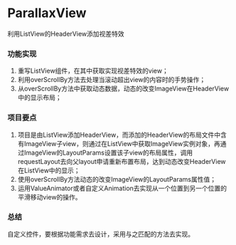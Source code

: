 # ParallaxView
利用ListView的HeaderView添加视差特效

### 功能实现
1. 重写ListView组件，在其中获取实现视差特效的view；
2. 利用overScrollBy方法去处理当滚动超出view的内容时的手势操作；
3. 从overScrollBy方法中获取动态数据，动态的改变ImageView在HeaderView中的显示布局；

### 项目要点
1. 项目是由ListView添加HeaderView，而添加的HeaderView的布局文件中含有ImageView子view，则通过在ListView中获取ImageView实例对象，再通过ImageView的LayoutParams设置该子view的布局属性，调用requestLayout去向父layout申请重新布置布局，达到动态改变HeaderView在ListView中的显示；
2. 使用overScrollBy方法动态的改变ImageView的LayoutParams属性值；
3. 运用ValueAnimator或者自定义Animation去实现从一个位置到另一个位置的平滑移动view的操作。

### 总结
自定义控件，要根据功能需求去设计，采用与之匹配的方法去实现。